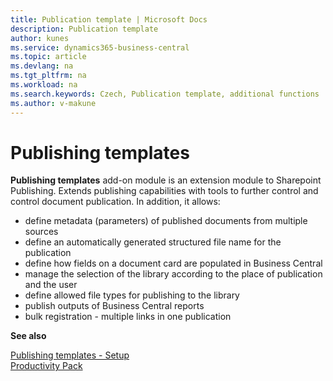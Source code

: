 ```yaml
---
title: Publication template | Microsoft Docs
description: Publication template
author: kunes
ms.service: dynamics365-business-central
ms.topic: article
ms.devlang: na
ms.tgt_pltfrm: na
ms.workload: na
ms.search.keywords: Czech, Publication template, additional functions
ms.author: v-makune
---
```

# Publishing templates

**Publishing templates** add-on module is an extension module to Sharepoint Publishing. Extends publishing capabilities with tools to further control and control document publication. In addition, it allows:

- define metadata (parameters) of published documents from multiple sources
- define an automatically generated structured file name for the publication
- define how fields on a document card are populated in Business Central
- manage the selection of the library according to the place of publication and the user
- define allowed file types for publishing to the library
- publish outputs of Business Central reports
- bulk registration - multiple links in one publication


**See also**

[Publishing templates - Setup](publication-template-setup.md)  
[Productivity Pack](productivity-pack.md)
